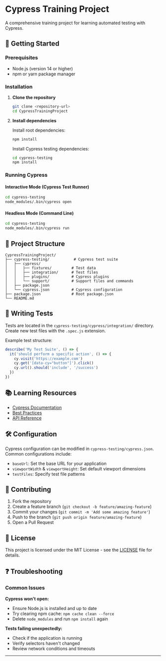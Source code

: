 # Cypress Training Project

A comprehensive training project for learning automated testing with Cypress.

## 🚀 Getting Started

### Prerequisites

- Node.js (version 14 or higher)
- npm or yarn package manager

### Installation

1. **Clone the repository**
   ```bash
   git clone <repository-url>
   cd CypressTrainingProject
   ```

2. **Install dependencies**
   
   Install root dependencies:
   ```bash
   npm install
   ```
   
   Install Cypress testing dependencies:
   ```bash
   cd cypress-testing
   npm install
   ```

### Running Cypress

#### Interactive Mode (Cypress Test Runner)
```bash
cd cypress-testing
node_modules/.bin/cypress open
```

#### Headless Mode (Command Line)
```bash
cd cypress-testing
node_modules/.bin/cypress run
```

## 📁 Project Structure

```
CypressTrainingProject/
├── cypress-testing/           # Cypress test suite
│   ├── cypress/
│   │   ├── fixtures/         # Test data
│   │   ├── integration/      # Test files
│   │   ├── plugins/          # Cypress plugins
│   │   └── support/          # Support files and commands
│   ├── package.json
│   └── cypress.json          # Cypress configuration
├── package.json              # Root package.json
└── README.md
```

## 🧪 Writing Tests

Tests are located in the `cypress-testing/cypress/integration/` directory. Create new test files with the `.spec.js` extension.

Example test structure:
```javascript
describe('My Test Suite', () => {
  it('should perform a specific action', () => {
    cy.visit('https://example.com')
    cy.get('[data-cy="button"]').click()
    cy.url().should('include', '/success')
  })
})
```

## 📚 Learning Resources

- [Cypress Documentation](https://docs.cypress.io/)
- [Best Practices](https://docs.cypress.io/guides/references/best-practices)
- [API Reference](https://docs.cypress.io/api/table-of-contents)

## 🛠️ Configuration

Cypress configuration can be modified in `cypress-testing/cypress.json`. Common configurations include:

- `baseUrl`: Set the base URL for your application
- `viewportWidth` & `viewportHeight`: Set default viewport dimensions
- `testFiles`: Specify test file patterns

## 🤝 Contributing

1. Fork the repository
2. Create a feature branch (`git checkout -b feature/amazing-feature`)
3. Commit your changes (`git commit -m 'Add some amazing feature'`)
4. Push to the branch (`git push origin feature/amazing-feature`)
5. Open a Pull Request

## 📄 License

This project is licensed under the MIT License - see the [LICENSE](LICENSE) file for details.

## ❓ Troubleshooting

### Common Issues

**Cypress won't open:**
- Ensure Node.js is installed and up to date
- Try clearing npm cache: `npm cache clean --force`
- Delete `node_modules` and run `npm install` again

**Tests failing unexpectedly:**
- Check if the application is running
- Verify selectors haven't changed
- Review network conditions and timeouts

---